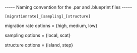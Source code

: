 ----- Naming convention for the .par and .blueprint files -----

  `[migrationrate]_[sampling]_[structure]`

migration rate options = {high, medium, low}

sampling options = {local, scat}

structure options = {island, step}
